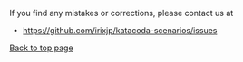 
If you find any mistakes or corrections, please contact us at
- https://github.com/irixjp/katacoda-scenarios/issues

[Back to top page](https://killercoda.com/ansible)
